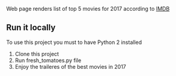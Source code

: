 Web page renders list of top 5 movies for 2017 according to [IMDB](http://www.imdb.com/year/2017/?ref_=tt_ov_inf)

## Run it locally
  To use this project you must to have Python 2 installed
  
  1. Clone this project
  3. Run fresh\_tomatoes.py file
  4. Enjoy the traileres of the best movies in 2017
